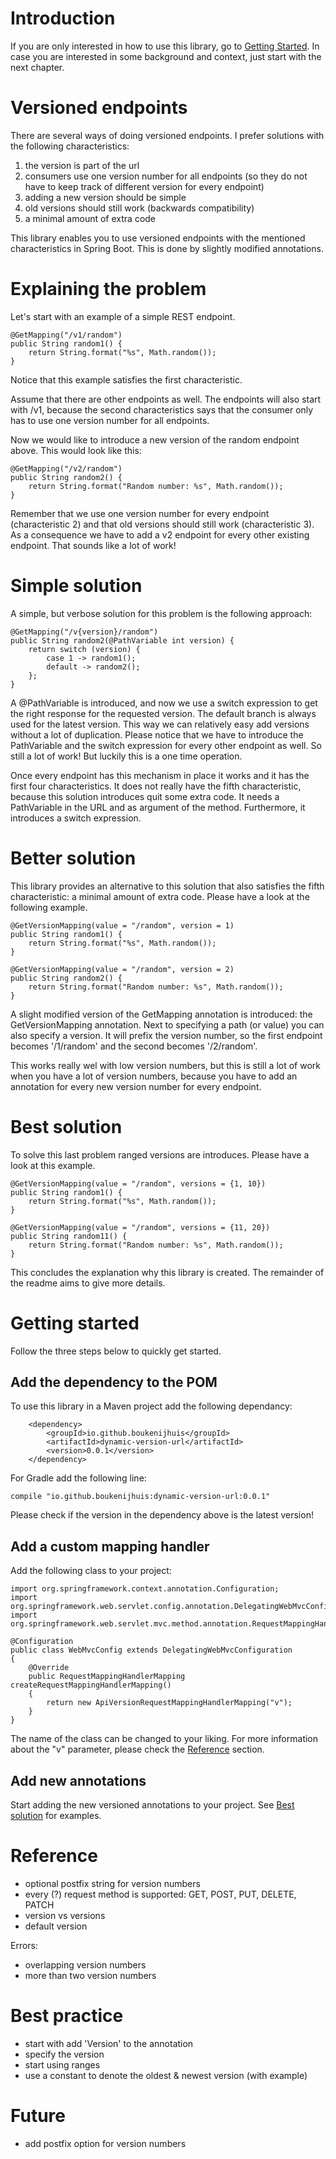 # Introduction

If you are only interested in how to use  this library, go to [Getting Started](#getting-started). In case you are interested in some background and context, just start with the next chapter.

# Versioned endpoints

There are several ways of doing versioned endpoints. I prefer solutions with the following characteristics:
1. the version is part of the url
2. consumers use one version number for all endpoints (so they do not have to keep track of different version for every endpoint)
3. adding a new version should be simple
4. old versions should still work (backwards compatibility)
5. a minimal amount of extra code

This library enables you to use versioned endpoints with the mentioned characteristics in Spring Boot. This is done by slightly modified annotations.

# Explaining the problem

Let's start with an example of a simple REST endpoint.

    @GetMapping("/v1/random")
    public String random1() {
        return String.format("%s", Math.random());
    }

Notice that this example satisfies the first characteristic.

Assume that there are other endpoints as well. The endpoints will also start with /v1, because the second characteristics says that the consumer only has to use one version number for all endpoints.

Now we would like to introduce a new version of the random endpoint above. This would look like this:

    @GetMapping("/v2/random")
    public String random2() {
        return String.format("Random number: %s", Math.random());
    }

Remember that we use one version number for every endpoint (characteristic 2) and that old versions should still work (characteristic 3). As a consequence we have to add a v2 endpoint for every other existing endpoint. That sounds like a lot of work!

# Simple solution

A simple, but verbose solution for this problem is the following approach:

    @GetMapping("/v{version}/random")
    public String random2(@PathVariable int version) {
        return switch (version) {
            case 1 -> random1();
            default -> random2();
        };
    }

A @PathVariable is introduced, and now we use a switch expression to get the right response for the requested version. The default branch is always used for the latest version. This way we can relatively easy add versions without a lot of duplication. Please notice that we have to introduce the PathVariable and the switch expression for every other endpoint as well. So still a lot of work! But luckily this is a one time operation.

Once every endpoint has this mechanism in place it works and it has the first four characteristics. It does not really have the fifth characteristic, because this solution introduces quit some extra code. It needs a PathVariable in the URL and as argument of the method. Furthermore, it introduces a switch expression. 

# Better solution

This library provides an alternative to this solution that also satisfies the fifth characteristic: a minimal amount of extra code. Please have a look at the following example.

    @GetVersionMapping(value = "/random", version = 1)
    public String random1() {
        return String.format("%s", Math.random());
    }

    @GetVersionMapping(value = "/random", version = 2)
    public String random2() {
        return String.format("Random number: %s", Math.random());
    }

A slight modified version of the GetMapping annotation is introduced: the GetVersionMapping annotation. Next to specifying a path (or value) you can also specify a version. It will prefix the version number, so the first endpoint becomes '/1/random' and the second becomes '/2/random'. 

This works really wel with low version numbers, but this is still a lot of work when you have a lot of version numbers, because you have to add an annotation for every new version number for every endpoint.

# Best solution

To solve this last problem ranged versions are introduces. Please have a look at this example.

    @GetVersionMapping(value = "/random", versions = {1, 10})
    public String random1() {
        return String.format("%s", Math.random());
    }

    @GetVersionMapping(value = "/random", versions = {11, 20})
    public String random11() {
        return String.format("Random number: %s", Math.random());
    }

This concludes the explanation why this library is created. The remainder of the readme aims to give more details.

# Getting started

Follow the three steps below to quickly get started.

## Add the dependency to the POM

To use this library in a Maven project add the following dependancy:

        <dependency>
            <groupId>io.github.boukenijhuis</groupId>
            <artifactId>dynamic-version-url</artifactId>
            <version>0.0.1</version>
        </dependency>

For Gradle add the following line:

    compile "io.github.boukenijhuis:dynamic-version-url:0.0.1"

Please check if the version in the dependency above is the latest version!

## Add a custom mapping handler

Add the following class to your project:

    import org.springframework.context.annotation.Configuration;
    import org.springframework.web.servlet.config.annotation.DelegatingWebMvcConfiguration;
    import org.springframework.web.servlet.mvc.method.annotation.RequestMappingHandlerMapping;
    
    @Configuration
    public class WebMvcConfig extends DelegatingWebMvcConfiguration 
    {
        @Override
        public RequestMappingHandlerMapping createRequestMappingHandlerMapping() 
        {
            return new ApiVersionRequestMappingHandlerMapping("v");
        }
    }

The name of the class can be changed to your liking. For more information about the "v" parameter, please check the [Reference](#Reference) section. 

## Add new annotations

Start adding the new versioned annotations to your project. See [Best solution](#best-solution) for examples.

# Reference

- optional postfix string for version numbers
- every (?) request method is supported: GET, POST, PUT, DELETE, PATCH
- version vs versions
- default version

Errors:
- overlapping version numbers
- more than two version numbers


# Best practice

- start with add 'Version' to the annotation
- specify the version
- start using ranges
- use a constant to denote the oldest & newest version (with example)

# Future

- add postfix option for version numbers



